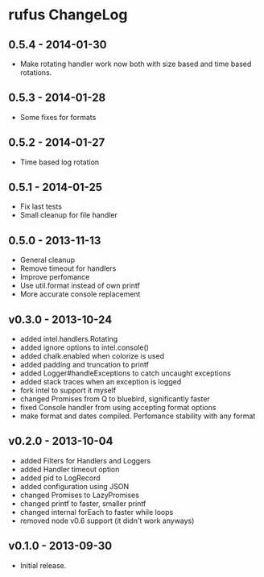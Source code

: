 # rufus ChangeLog

## 0.5.4 - 2014-01-30

 - Make rotating handler work now both with size based and time based rotations.

## 0.5.3 - 2014-01-28

 - Some fixes for formats

## 0.5.2 - 2014-01-27

 - Time based log rotation

## 0.5.1 - 2014-01-25

- Fix last tests
- Small cleanup for file handler

## 0.5.0 - 2013-11-13

- General cleanup
- Remove timeout for handlers
- Improve perfomance
- Use util.format instead of own printf
- More accurate console replacement

## v0.3.0 - 2013-10-24

- added intel.handlers.Rotating
- added ignore options to intel.console()
- added chalk.enabled when colorize is used
- added padding and truncation to printf
- added Logger#handleExceptions to catch uncaught exceptions
- added stack traces when an exception is logged
- fork intel to support it myself
- changed Promises from Q to bluebird, significantly faster
- fixed Console handler from using accepting format options
- make format and dates compiled. Perfomance stability with any format

## v0.2.0 - 2013-10-04

- added Filters for Handlers and Loggers
- added Handler timeout option
- added pid to LogRecord
- added configuration using JSON
- changed Promises to LazyPromises
- changed printf to faster, smaller printf
- changed internal forEach to faster while loops
- removed node v0.6 support (it didn't work anyways)

## v0.1.0 - 2013-09-30

- Initial release.
